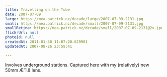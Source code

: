 ```yaml
---
title: Travelling on the Tube
date: 2007-07-09
large: https://mea.patrick.nz/decade/large/2007-07-09-2131.jpg
small: https://mea.patrick.nz/decade/small/2007-07-09-2131.jpg
smallRetina: https://mea.patrick.nz/decade/small/2007-07-09-2131@2x.jpg
flickrUrl: null
photoId: null
createdAt: 2011-01-30 11:07:20.629901
updatedAt: 2007-08-26 23:59:41

---
```

Involves underground stations. Captured here with my (relatively) new 50mm Æ’1.8 lens.
